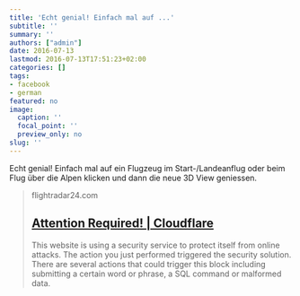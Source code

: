 ```yaml
---
title: 'Echt genial! Einfach mal auf ...'
subtitle: ''
summary: ''
authors: ["admin"]
date: 2016-07-13
lastmod: 2016-07-13T17:51:23+02:00
categories: []
tags:
- facebook
- german
featured: no
image:
  caption: ''
  focal_point: ''
  preview_only: no
slug: ''
---
```

Echt genial! Einfach mal auf ein Flugzeug im Start-/Landeanflug oder beim Flug über die Alpen klicken und dann die neue 3D View geniessen.
> flightradar24.com
> ## [Attention Required! | Cloudflare](https://www.flightradar24.com/blog/exploring-the-new-flightradar24-3d-view)
>
>This website is using a security service to protect itself from online attacks. The action you just performed triggered the security solution. There are several actions that could trigger this block including submitting a certain word or phrase, a SQL command or malformed data.


